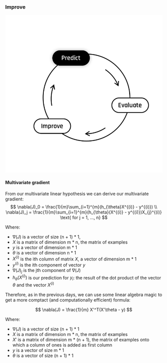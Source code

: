 ### Improve 

<img src="day00/assets/Predict.png" />  

#### Multivariate gradient

From our multivariate linear hypothesis we can derive our multivariate gradient:  
$$
\nabla(J)_0 = \frac{1}{m}\sum_{i=1}^{m}(h_{\theta}X^{(i)} - y^{(i)}) \\
\nabla(J)_j = \frac{1}{m}\sum_{i=1}^{m}(h_{\theta}(X^{(i)} - y^{(i)})X_{j}^{(i)} \text{ for j = 1, ..., n}
$$

Where:  
- $\nabla(J)$ is a vector of size (n + 1) * 1,
- $X$ is a matrix of dimension m * n, the matrix of examples
- $y$ is a vector of dimension m * 1
- $\theta$ is a vector of dimension n * 1
- $X^{(i)}$ is the ith column of matrix $X$, a vector of dimension m * 1
- $y^{(i)}$ is the ith component of vector $y$
- $\nabla(J)_j$ is the jth component of $\nabla(J)$
- $h_{\theta}(X^{(i)})$ is our prediction for $y_i$: the result of the dot product of the vector $\theta$ and the vector $X^{(i)}$  

Therefore, as in the previous days, we can use some linear algebra magic to get a more comptact (and computationally efficient) formula: 

$$
\nabla(J) = \frac{1}{m} X'^T(X'\theta - y)
$$  

Where:  
- $\nabla(J)$ is a vector of size (n + 1) * 1
- $X$ is a matrix of dimension m * n, the matrix of examples
- $X'$ is a matrix of dimension m * (n + 1), the matrix of examples onto which a column of ones is added as first column
- $y$ is a vector of size m * 1
- $\theta$ is a vector of size (n + 1) * 1 